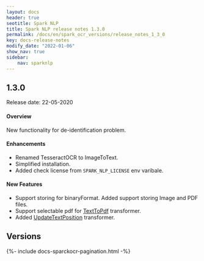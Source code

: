 ```yaml
---
layout: docs
header: true
seotitle: Spark NLP
title: Spark NLP release notes 1.3.0
permalink: /docs/en/spark_ocr_versions/release_notes_1_3_0
key: docs-release-notes
modify_date: "2022-01-06"
show_nav: true
sidebar:
    nav: sparknlp
---
```


<div class="h3-box" markdown="1">

## 1.3.0

Release date: 22-05-2020

#### Overview

New functionality for de-identification problem.

#### Enhancements

* Renamed TesseractOCR to ImageToText. 
* Simplified installation.
* Added check license from `SPARK_NLP_LICENSE` env varibale.

#### New Features

* Support storing for binaryFormat. Added support storing Image and PDF files.
* Support selectable pdf for [TextToPdf](ocr_pipeline_components#texttopdf) transformer.
* Added [UpdateTextPosition](ocr_pipeline_components#updatetextposition) transformer.


</div><div class="prev_ver h3-box" markdown="1">

## Versions

</div>
{%- include docs-sparckocr-pagination.html -%}